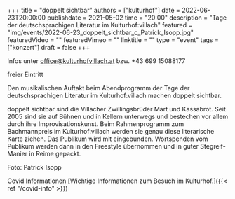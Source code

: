 +++
title = "doppelt sichtbar"
authors = ["kulturhof"]
date = 2022-06-23T20:00:00
publishdate = 2021-05-02
time = "20:00"
description = "Tage der deutschsprachigen Literatur im Kulturhof:villach"
featured = "img/events/2022-06-23_doppelt_sichtbar_c_Patrick_Isopp.jpg"
featuredVideo = ""
featuredVimeo = ""
linktitle = ""
type = "event"
tags = ["konzert"]
draft = false
+++

Infos unter office@kulturhofvillach.at bzw. +43 699 15088177

freier Eintritt

Den musikalischen Auftakt beim Abendprogramm der Tage der deutschsprachigen Literatur im Kulturhof:villach machen doppelt sichtbar.

doppelt sichtbar sind die Villacher Zwillingsbrüder Mart und Kassabrot. Seit 2005 sind sie auf Bühnen und in Kellern unterwegs und bestechen vor allem durch ihre Improvisationskunst.
Beim Rahmenprogramm zum Bachmannpreis im Kulturhof:villach werden sie genau diese literarische Karte ziehen. Das Publikum wird mit eingebunden. Wortspenden vom Publikum werden dann in den Freestyle übernommen und in guter Stegreif-Manier in Reime gepackt.

Foto: Patrick Isopp

Covid Informationen
[Wichtige Informationen zum Besuch im Kulturhof.]({{< ref "/covid-info" >}})
